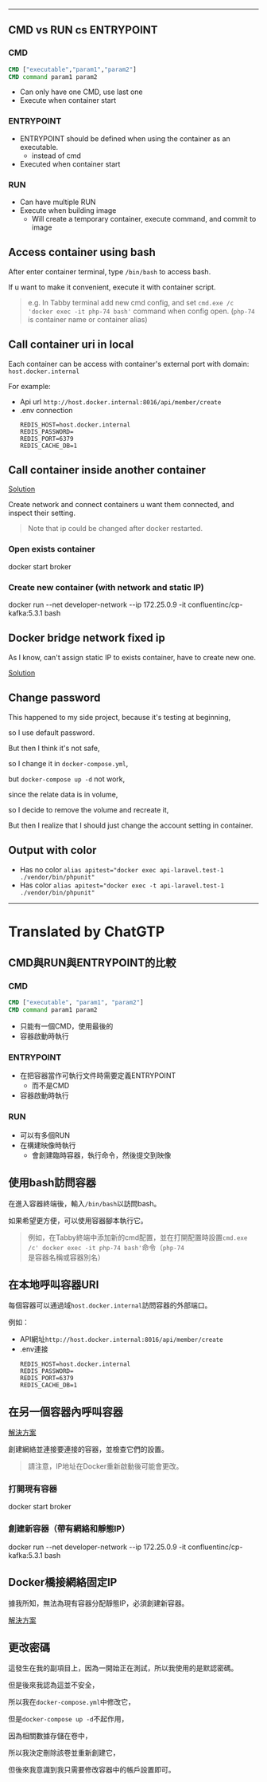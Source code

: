 <!--HugoNoteFlag-->

---

## CMD vs RUN cs ENTRYPOINT

### CMD

```dockerfile
CMD ["executable","param1","param2"]
CMD command param1 param2
```

* Can only have one CMD, use last one
* Execute when container start

### ENTRYPOINT

* ENTRYPOINT should be defined when using the container as an executable.
  * instead of cmd
* Executed when container start

### RUN

* Can have multiple RUN
* Execute when building image
  * Will create a temporary container, execute command, and commit to image

## Access container using bash

After enter container terminal, type `/bin/bash` to access bash.

If u want to make it convenient, execute it with container script.

> e.g. In Tabby terminal add new cmd config, and set `cmd.exe /c 'docker exec -it php-74 bash'` command when config open. (`php-74` is container name or container alias)


## Call container uri in local

Each container can be access with container's external port with domain: `host.docker.internal`

For example:

* Api url `http://host.docker.internal:8016/api/member/create`
* .env connection
    ```
    REDIS_HOST=host.docker.internal
    REDIS_PASSWORD=
    REDIS_PORT=6379
    REDIS_CACHE_DB=1
    ```

## Call container inside another container

[Solution](https://stackoverflow.com/questions/42385977/accessing-a-docker-container-from-another-container)

Create network and connect containers u want them connected, and inspect their setting.

> Note that ip could be changed after docker restarted.

### Open exists container

docker start broker

### Create new container (with network and static IP)

docker run --net developer-network --ip 172.25.0.9 -it confluentinc/cp-kafka:5.3.1 bash

## Docker bridge network fixed ip

As I know, can't assign static IP to exists container, have to create new one.

[Solution](https://stackoverflow.com/questions/27937185/assign-static-ip-to-docker-container)

## Change password

This happened to my side project, because it's testing at beginning,

so I use default password.

But then I think it's not safe, 

so I change it in `docker-compose.yml`,

but `docker-compose up -d` not work,

since the relate data is in volume,

so I decide to remove the volume and recreate it,

But then I realize that I should just change the account setting in container.


## Output with color

* Has no color `alias apitest="docker exec api-laravel.test-1 ./vendor/bin/phpunit"`
* Has color `alias apitest="docker exec -t api-laravel.test-1 ./vendor/bin/phpunit"`

---

<!--HugoNoteZhFlag-->

# Translated by ChatGTP

## CMD與RUN與ENTRYPOINT的比較

### CMD

```dockerfile
CMD ["executable", "param1", "param2"]
CMD command param1 param2
```

* 只能有一個CMD，使用最後的
* 容器啟動時執行

### ENTRYPOINT

* 在把容器當作可執行文件時需要定義ENTRYPOINT
  * 而不是CMD
* 容器啟動時執行

### RUN

* 可以有多個RUN
* 在構建映像時執行
  * 會創建臨時容器，執行命令，然後提交到映像

## 使用bash訪問容器

在進入容器終端後，輸入`/bin/bash`以訪問bash。

如果希望更方便，可以使用容器腳本執行它。

> 例如，在Tabby終端中添加新的cmd配置，並在打開配置時設置`cmd.exe /c' docker exec -it php-74 bash'`命令（`php-74`是容器名稱或容器別名）


## 在本地呼叫容器URI

每個容器可以通過域`host.docker.internal`訪問容器的外部端口。

例如：

* API網址`http://host.docker.internal:8016/api/member/create`
* .env連接
    ```
    REDIS_HOST=host.docker.internal
    REDIS_PASSWORD=
    REDIS_PORT=6379
    REDIS_CACHE_DB=1
    ```

## 在另一個容器內呼叫容器

[解決方案](https://stackoverflow.com/questions/42385977/accessing-a-docker-container-from-another-container)

創建網絡並連接要連接的容器，並檢查它們的設置。

> 請注意，IP地址在Docker重新啟動後可能會更改。

### 打開現有容器

docker start broker

### 創建新容器（帶有網絡和靜態IP）

docker run --net developer-network --ip 172.25.0.9 -it confluentinc/cp-kafka:5.3.1 bash

## Docker橋接網絡固定IP

據我所知，無法為現有容器分配靜態IP，必須創建新容器。

[解決方案](https://stackoverflow.com/questions/27937185/assign-static-ip-to-docker-container)

## 更改密碼

這發生在我的副項目上，因為一開始正在測試，所以我使用的是默認密碼。

但是後來我認為這並不安全，

所以我在`docker-compose.yml`中修改它，

但是`docker-compose up -d`不起作用，

因為相關數據存儲在卷中，

所以我決定刪除該卷並重新創建它，

但後來我意識到我只需要修改容器中的帳戶設置即可。
